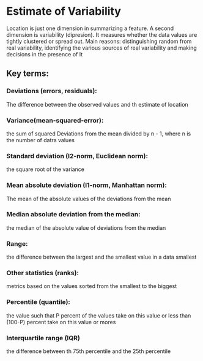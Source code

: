 # Estimate of Variability
Location is just one dimension in summarizing a feature. A second dimension is variability (dipresion).
It measures whether the data values are tightly clustered or spread out. 
Main reasons: distinguishing random from real variability, identifying the various sources of real variability
and making decisions in the presence of It
## Key terms:
### Deviations (errors, residuals):
The difference between the observed values and th estimate of location

### Variance(mean-squared-error):
the sum of squared Deviations from the mean divided by n - 1, where n is the number of datra values

### Standard deviation (I2-norm, Euclidean norm):
the square root of the variance

### Mean absolute deviation (I1-norm, Manhattan norm):
The mean of the absolute values of the deviations from the mean

### Median absolute deviation from the median:
the median of the absolute value of deviations from the median

### Range:
the difference between the largest and the smallest value in a data smallest

### Other statistics (ranks):
metrics based on the values sorted from the smallest to the biggest

### Percentile (quantile):
the value such that P percent of the values take on this value or less than (100-P) percent 
take on this value or mores

### Interquartile range (IQR)
the difference between th 75th percentile and the 25th percentile